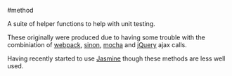 #method

A suite of helper functions to help with unit testing.

These originally were produced due to having some trouble with the combiniation of [webpack](http://webpack.github.io/docs/), [sinon](sinonjs.org),  [mocha](http://mochajs.org/) and [jQuery](http://jquery.com/) ajax calls.

Having recently started to use [Jasmine](jasmine.github.io/2.0/introduction.html) though these methods are less well used.

